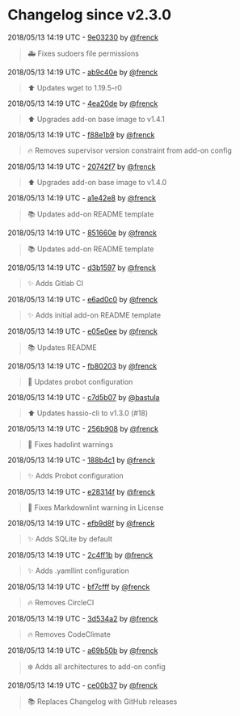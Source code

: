 # Changelog since v2.3.0

2018/05/13 14:19 UTC - [9e03230](https://github.com/hassio-addons/addon-ssh/commit/9e03230fbedcba60205011c242d981281f6a10e1) by [@frenck](https://github.com/frenck)
> :ambulance: Fixes sudoers file permissions 

2018/05/13 14:19 UTC - [ab9c40e](https://github.com/hassio-addons/addon-ssh/commit/ab9c40eb3ece3377ebe55bee6a0569a25bbf95f9) by [@frenck](https://github.com/frenck)
> :arrow_up: Updates wget to 1.19.5-r0 

2018/05/13 14:19 UTC - [4ea20de](https://github.com/hassio-addons/addon-ssh/commit/4ea20de7a94e43b08c50d7751b309c47dded7d49) by [@frenck](https://github.com/frenck)
> :arrow_up: Upgrades add-on base image to v1.4.1 

2018/05/13 14:19 UTC - [f88e1b9](https://github.com/hassio-addons/addon-ssh/commit/f88e1b9bea06969208963c590b7629e4053e5eb9) by [@frenck](https://github.com/frenck)
> :fire: Removes supervisor version constraint from add-on config 

2018/05/13 14:19 UTC - [20742f7](https://github.com/hassio-addons/addon-ssh/commit/20742f714cb8f368aaca655fa5f102f7ee8db60a) by [@frenck](https://github.com/frenck)
> :arrow_up: Upgrades add-on base image to v1.4.0 

2018/05/13 14:19 UTC - [a1e42e8](https://github.com/hassio-addons/addon-ssh/commit/a1e42e87222eb178a80e2e0ac85d2910012a2ea0) by [@frenck](https://github.com/frenck)
> :books: Updates add-on README template 

2018/05/13 14:19 UTC - [851660e](https://github.com/hassio-addons/addon-ssh/commit/851660e8946712c1f050947477e800be9e8d2b98) by [@frenck](https://github.com/frenck)
> :books: Updates add-on README template 

2018/05/13 14:19 UTC - [d3b1597](https://github.com/hassio-addons/addon-ssh/commit/d3b159781eaee3fc9ee274c012b617b4fafb65de) by [@frenck](https://github.com/frenck)
> :sparkles: Adds Gitlab CI 

2018/05/13 14:19 UTC - [e6ad0c0](https://github.com/hassio-addons/addon-ssh/commit/e6ad0c0d9389109069f539de90de8f746d492f8a) by [@frenck](https://github.com/frenck)
> :sparkles: Adds initial add-on README template 

2018/05/13 14:19 UTC - [e05e0ee](https://github.com/hassio-addons/addon-ssh/commit/e05e0ee7be69802c4b0b39dc9784a3f8027698a6) by [@frenck](https://github.com/frenck)
> :books: Updates README 

2018/05/13 14:19 UTC - [fb80203](https://github.com/hassio-addons/addon-ssh/commit/fb80203dc6387f50e4551dd1c16784057c384961) by [@frenck](https://github.com/frenck)
> :rocket: Updates probot configuration 

2018/05/13 14:19 UTC - [c7d5b07](https://github.com/hassio-addons/addon-ssh/commit/c7d5b076e2363b734440ed7636f952a8bd8276ef) by [@bastula](https://github.com/bastula)
> :arrow_up: Updates hassio-cli to v1.3.0 (#18) 

2018/05/13 14:19 UTC - [256b908](https://github.com/hassio-addons/addon-ssh/commit/256b908fe2100dd4b890a6b40afed0984b4d4e73) by [@frenck](https://github.com/frenck)
> :shirt: Fixes hadolint warnings 

2018/05/13 14:19 UTC - [188b4c1](https://github.com/hassio-addons/addon-ssh/commit/188b4c14ff5660ad463bc9f6513cf758307389b1) by [@frenck](https://github.com/frenck)
> :sparkles: Adds Probot configuration 

2018/05/13 14:19 UTC - [e28314f](https://github.com/hassio-addons/addon-ssh/commit/e28314f28c64672328ef6ec10ad9ccf3056e5a5f) by [@frenck](https://github.com/frenck)
> :shirt: Fixes Markdownlint warning in License 

2018/05/13 14:19 UTC - [efb9d8f](https://github.com/hassio-addons/addon-ssh/commit/efb9d8f9e8b77e0f67e435154a6556e4ebdaf282) by [@frenck](https://github.com/frenck)
> :sparkles: Adds SQLite by default 

2018/05/13 14:19 UTC - [2c4ff1b](https://github.com/hassio-addons/addon-ssh/commit/2c4ff1b7621a838cbfd669a2933ee414471d0623) by [@frenck](https://github.com/frenck)
> :sparkles: Adds .yamllint configuration 

2018/05/13 14:19 UTC - [bf7cfff](https://github.com/hassio-addons/addon-ssh/commit/bf7cfff5ea50822df8cd7f3a9407e4ea6c07dcc3) by [@frenck](https://github.com/frenck)
> :fire: Removes CircleCI 

2018/05/13 14:19 UTC - [3d534a2](https://github.com/hassio-addons/addon-ssh/commit/3d534a2f383410cf345aa3bbba0c69deb9c16887) by [@frenck](https://github.com/frenck)
> :fire: Removes CodeClimate 

2018/05/13 14:19 UTC - [a69b50b](https://github.com/hassio-addons/addon-ssh/commit/a69b50b93b34f2b86feb4d5085118fed6e41d6b7) by [@frenck](https://github.com/frenck)
> :snowflake: Adds all architectures to add-on config 

2018/05/13 14:19 UTC - [ce00b37](https://github.com/hassio-addons/addon-ssh/commit/ce00b37268dcb6152876bb3ce0b51f653a0b1b0a) by [@frenck](https://github.com/frenck)
> :books: Replaces Changelog with GitHub releases 

